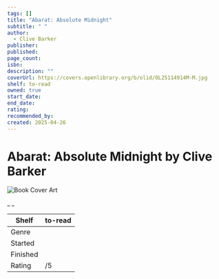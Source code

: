 ```yaml
---
tags: []
title: "Abarat: Absolute Midnight"
subtitle: " "
author:
  - Clive Barker
publisher: 
published: 
page_count: 
isbn: 
description: ""
coverUrl: https://covers.openlibrary.org/b/olid/OL25114914M-M.jpg
shelf: to-read
owned: true
start_date: 
end_date: 
rating: 
recommended_by: 
created: 2025-04-26
---
```


# Abarat: Absolute Midnight by Clive Barker

![Book Cover Art](https://covers.openlibrary.org/b/olid/OL25114914M-M.jpg)

_ _

| Shelf | to-read |
| --- | --- |
| Genre |  |
| Started |  |
| Finished |  |
| Rating | /5 |

